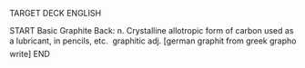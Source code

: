 TARGET DECK
ENGLISH

START
Basic
Graphite
Back: n. Crystalline allotropic form of carbon used as a lubricant, in pencils, etc.  graphitic adj. [german graphit from greek grapho write]
END
